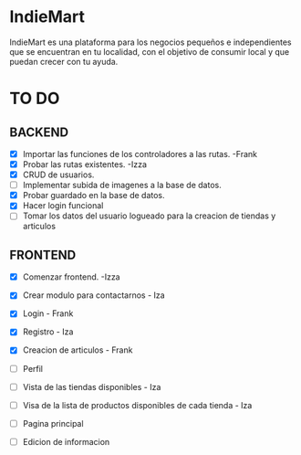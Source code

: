 # IndieMart
IndieMart es una plataforma para los negocios pequeños e independientes que se encuentran en tu localidad, con el objetivo de consumir local y que puedan crecer con tu ayuda.
# TO DO
## BACKEND
- [x] Importar las funciones de los controladores a las rutas. -Frank
- [x] Probar las rutas existentes. -Izza
- [x] CRUD de usuarios.
- [ ] Implementar subida de imagenes a la base de datos.
- [x] Probar guardado en la base de datos.
- [x] Hacer login funcional
- [ ] Tomar los datos del usuario logueado para la creacion de tiendas y articulos
## FRONTEND
- [x] Comenzar frontend. -Izza
- [x] Crear modulo para contactarnos - Iza
- [x] Login - Frank
- [x] Registro - Iza
- [x] Creacion de articulos - Frank
- [ ] Perfil
- [ ] Vista de las tiendas disponibles - Iza
- [ ] Visa de la lista de productos disponibles de cada tienda - Iza
- [ ] Pagina principal
- [ ] Edicion de informacion

